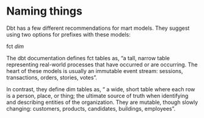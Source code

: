 # Naming things

Dbt has a few different recommendations for mart models. They suggest using two options for prefixes with these models:

fct _<verb>
dim_<noun>

The dbt documentation defines fct tables as, “a tall, narrow table representing real-world processes that have occurred or are occurring. The heart of these models is usually an immutable event stream: sessions, transactions, orders, stories, votes”.

In contrast, they define dim tables as, “ a wide, short table where each row is a person, place, or thing; the ultimate source of truth when identifying and describing entities of the organization. They are mutable, though slowly changing: customers, products, candidates, buildings, employees”.
